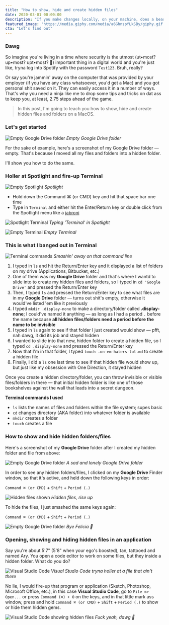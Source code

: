 ```yaml
---
title: "How to show, hide and create hidden files"
date: 2020-03-01 00:00:00
description: "If you make changes locally, on your machine, does a bear really shit in the woods?"
featured_image: 'https://media.giphy.com/media/a6GhnspYLkSBy/giphy.gif'
cta: "Let's find out"
---
```


### Dawg

So imagine you're living in a time where security is the utmost (ut•most? up•most? upt•most? 🤔) important thing in a digital world and you're just like, tryna log into Spotify with the password `Test123`. Bruh, really?

Or say you're jammin' away on the computer that was provided by your employer (if you have any class whatsoever, you'd get a Mac) and you got personal shit saved on it. They can easily access it in a number of ways. That's why you need a ninja like me to drop some tips and tricks on dat ass to keep you, at least, 2.75 steps ahead of the game.

> In this post, I'm going to teach you how to show, hide and create hidden files and folders on a MacOS.

### Let's get started

![Empty Google Drive folder](/images/blog/finder-empty.png)
*Empty Google Drive folder*

For the sake of example, here's a screenshot of my Google Drive folder — empty. That's because I moved all my files and folders into a hidden folder.

I'll show you how to do the same.

### Holler at Spotlight and fire-up Terminal

![Empty Spotlight](/images/blog/spotlight-empty.png)
*Spotlight*

- Hold down the Command ⌘ (or CMD) key and hit that space bar one time
- Type in `Terminal` and either hit the Enter/Return key or double click from the Spotlight menu like a [jabroni][url-jabroni]

![Spotlight Terminal](/images/blog/spotlight-terminal.png)
*Typing 'Terminal' in Spotlight*

![Empty Terminal](/images/blog/terminal-empty.png)
*Empty Terminal*

### This is what I banged out in Terminal

![Terminal commands](/images/blog/terminal-commands.png)
*Smashin' away on that command line*

1. I typed in `ls` and hit the Return/Enter key and it displayed a list of folders on my drive (Applications, Bitbucket, etc.)
2. One of them was my **Google Drive** folder and that's where I wantd to slide into to create my hidden files and folders, so I typed in `cd 'Google Drive'` and pressed the Return/Enter key
3. Then, I typed `ls` and pressed the Return/Enter key to see what files are in my **Google Drive** folder — turns out shit's empty, otherwise it would've listed 'em like it previously
4. I typed `mkdir .display-none` to make a directory/folder called **.display-none**; I could've named it anything — as long as I had a period `.` before the name because **all hidden files/folders need a period before the name to be invisible**
5. I typed in `ls` again to see if that folder I just created would show — pfft, nah dawg, it did its job and stayed hidden
6. I wanted to slide into that new, hidden folder to create a hidden file, so I typed `cd .display-none` and pressed the Return/Enter key
7. Now that I'm in that folder, I typed `touch .on-em-haters-lol.md` to create a hidden file
8. Finally, I did a `ls` one last time to see if that hidden file would show up, but just like my obsession with One Direction, it stayed hidden

Once you create a hidden directory/folder, you can throw invisible or visible files/folders in there — that initial hidden folder is like one of those bookshelves against the wall that leads into a secret dungeon.

**Terminal commands I used**

- `ls` lists the names of files and folders within the file system; supes basic
- `cd` changes directory (AKA folder) into whatever folder is available
- `mkdir` creates a folder
- `touch` creates a file

### How to show and hide hidden folders/files

Here's a screenshot of my **Google Drive** folder after I created my hidden folder and file from above:

![Empty Google Drive folder](/images/blog/finder-empty.png)
*A sad and lonely Google Drive folder*

In order to see any hidden folders/files, I clicked on my **Google Drive** Finder window, so that it's active, and held down the following keys in order:

`Command ⌘ (or CMD)` + `Shift` + `Period (.)`

![Hidden files shown](/images/blog/finder-show-file.png)
*Hidden files, rise up*

To hide the files, I just smashed the same keys again:

`Command ⌘ (or CMD)` + `Shift` + `Period (.)`

![Empty Google Drive folder](/images/blog/finder-empty.png)
*Bye Felicia 👋*

### Opening, showing and hiding hidden files in an application

Say you're about 5'7" (5'8" when your ego's boosted), tan, tattooed and named Ary. You open a code editor to work on some files, but they inside a hidden folder. What do you do?

![Visual Studio Code](/images/blog/app-open-empty.png)
*Visual Studio Code tryna holler at a file that ain't there*

No lie, I would fire-up that program or application (Sketch, Photoshop, Microsoft Office, etc.), in this case **Visual Studio Code**, go to `File => Open...` or press `Command (⌘) + O` on the keys, and in that little mark ass window, press and hold `Command ⌘ (or CMD)` + `Shift` + `Period (.)` to show or hide them hidden gems.

![Visual Studio Code showing hidden files](/images/blog/app-open-show.png)
*Fuck yeah, dawg 🤙*

[url-jabroni]: https://www.urbandictionary.com/define.php?term=Jabroni